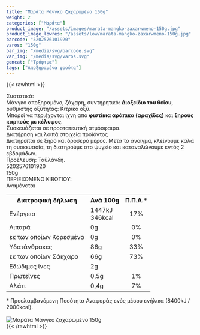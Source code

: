 ```yaml
---
title: "Μαράτα Μάνγκο ζαχαρωμένο 150g"
weight: 2
categories: ["Μαράτα"]
product_image: "/assets/images/marata-mangko-zaxarwmeno-150g.jpg"
product_image_lowres: "/assets/low/marata-mangko-zaxarwmeno-150g.jpg"
barcode: "5202576101920"
varos: "150g"
bar_img: "/media/svg/barcode.svg"
var_img: "/media/svg/varos.svg"
gencat: ["Τρόφιμα"]
tags: ["Αποξηραμένα φρούτα"]
---
```

{{< rawhtml >}}

<div class="sload315"><div class="product"><div id="sistatika">Συστατικά:</div><div class="alltext">Μάνγκο αποξηραμένο, ζάχαρη, συντηρητικό: <b>Διοξείδιο του θείου</b>, ρυθμιστής οξύτητας: Κιτρικό οξύ.<br>Μπορεί να περιέχονται ίχνη από <b>φιστίκια αράπικα (αραχίδες)</b> και <b>ξηρούς καρπούς με κέλυφος</b>.<br>Συσκευάζεται σε προστατευτική ατμόσφαιρα.</div><div id="loipa">Διατήρηση και λοιπά στοιχεία προϊόντος</div><div class="alltext">Διατηρείται σε ξηρό και δροσερό μέρος. Μετά το άνοιγμα, κλείνουμε καλά τη συσκευασία, τη διατηρούμε στο ψυγείο και καταναλώνουμε εντός 2 εβδομάδων.<br>Προέλευση: Ταϋλάνδη.</div><div id="barcode"><div id="barimage1"></div><span id="bartext">5202576101920</span></div><div id="varos"><div id="varosimage1"></div><span id="varostext">150g</span></div><div id="kivotio">ΠΕΡΙΕΧΟΜΕΝΟ ΚΙΒΩΤΙΟΥ:<br>Αναμένεται</div><div class="tabout"><table id="diatable"><tbody><tr><th>Διατροφική δήλωση</th><th>Ανά 100g</th><th>Π.Π.Α.*</th></tr><tr><td class="texr2">Ενέργεια</td><td class="texr">1447kJ<br>346kcal</td><td class="texr" style="text-align:center">17%</td></tr><tr><td class="texr2">Λιπαρά</td><td class="texr">0g</td><td class="texr" style="text-align:center">0%</td></tr><tr><td class="gray">εκ των οποίων Κορεσµένα</td><td class="gray2">0g</td><td class="gray2" style="text-align:center">0%</td></tr><tr><td class="texr2">Yδατάνθρακες</td><td class="texr">86g</td><td class="texr" style="text-align:center">33%</td></tr><tr><td class="gray">εκ των οποίων Σάκχαρα</td><td class="gray2">66g</td><td class="gray2" style="text-align:center">73%</td></tr><tr><td class="texr2">Eδώδιμες ίνες</td><td class="texr">2g</td><td class="texr" style="text-align:center"></td></tr><tr><td class="texr2">Πρωτεΐνες</td><td class="texr">0,5g</td><td class="texr" style="text-align:center">1%</td></tr><tr><td class="texr2">Αλάτι</td><td class="texr">0,4g</td><td class="texr" style="text-align:center">7%</td></tr></tbody></table></div><div class="alltext">* Προσλαμβανόμενη Ποσότητα Αναφοράς ενός μέσου ενήλικα (8400kJ / 2000kcal).</div><br><div class="pimg"><img alt="Μαράτα Μάνγκο ζαχαρωμένο 150g" title="Μαράτα Μάνγκο ζαχαρωμένο 150g" src="/assets/images/marata-mangko-zaxarwmeno-150g.jpg"></div></div></div>
{{< /rawhtml >}}


